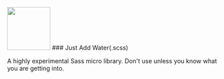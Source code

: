<img src="https://db.tt/M9Zrr59Q" width="100" />
### Just Add Water(.scss)

A highly experimental Sass micro library. Don't use unless you know what you
are getting into.

